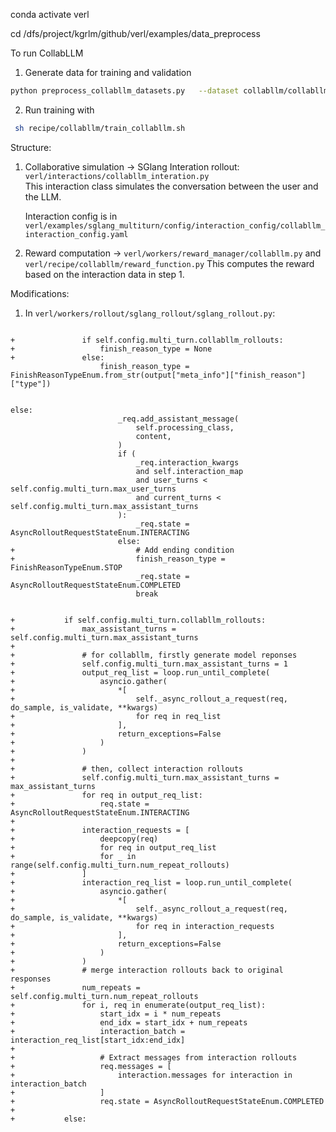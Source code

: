 conda activate verl

cd /dfs/project/kgrlm/github/verl/examples/data_preprocess

To run CollabLLM

1) Generate data for training and validation
```bash
python preprocess_collabllm_datasets.py   --dataset collabllm/collabllm-multiturn-math-hard   --local_dir ~/data/collabllm-math-hard 
```

2) Run training with
```bash
 sh recipe/collabllm/train_collabllm.sh  
```

Structure:
1) Collaborative simulation -> SGlang Interation rollout: `verl/interactions/collabllm_interation.py`  
    This interaction class simulates the conversation between the user and the LLM.

    Interaction config is in `verl/examples/sglang_multiturn/config/interaction_config/collabllm_interaction_config.yaml`

2) Reward computation -> `verl/workers/reward_manager/collabllm.py` and `verl/recipe/collabllm/reward_function.py`
    This computes the reward based on the interaction data in step 1.


Modifications:
1) In `verl/workers/rollout/sglang_rollout/sglang_rollout.py`:
```

+               if self.config.multi_turn.collabllm_rollouts:
+                   finish_reason_type = None
+               else:
                    finish_reason_type = FinishReasonTypeEnum.from_str(output["meta_info"]["finish_reason"]["type"])
                    
```

```
else:
                        _req.add_assistant_message(
                            self.processing_class,
                            content,
                        )
                        if (
                            _req.interaction_kwargs
                            and self.interaction_map
                            and user_turns < self.config.multi_turn.max_user_turns
                            and current_turns < self.config.multi_turn.max_assistant_turns
                        ):
                            _req.state = AsyncRolloutRequestStateEnum.INTERACTING
                        else:
+                           # Add ending condition
+                           finish_reason_type = FinishReasonTypeEnum.STOP
                            _req.state = AsyncRolloutRequestStateEnum.COMPLETED
                            break
```

```

+           if self.config.multi_turn.collabllm_rollouts:
+               max_assistant_turns = self.config.multi_turn.max_assistant_turns
+
+               # for collabllm, firstly generate model reponses
+               self.config.multi_turn.max_assistant_turns = 1
+               output_req_list = loop.run_until_complete(
+                   asyncio.gather(
+                       *[
+                           self._async_rollout_a_request(req, do_sample, is_validate, **kwargs) 
+                           for req in req_list
+                       ],
+                       return_exceptions=False
+                   )
+               )
+
+               # then, collect interaction rollouts
+               self.config.multi_turn.max_assistant_turns = max_assistant_turns
+               for req in output_req_list:
+                   req.state = AsyncRolloutRequestStateEnum.INTERACTING
+
+               interaction_requests = [
+                   deepcopy(req) 
+                   for req in output_req_list 
+                   for _ in range(self.config.multi_turn.num_repeat_rollouts)
+               ]
+               interaction_req_list = loop.run_until_complete(
+                   asyncio.gather(
+                       *[
+                           self._async_rollout_a_request(req, do_sample, is_validate, **kwargs)
+                           for req in interaction_requests
+                       ],
+                       return_exceptions=False
+                   )
+               )
+               # merge interaction rollouts back to original responses
+               num_repeats = self.config.multi_turn.num_repeat_rollouts
+               for i, req in enumerate(output_req_list):
+                   start_idx = i * num_repeats
+                   end_idx = start_idx + num_repeats
+                   interaction_batch = interaction_req_list[start_idx:end_idx]
+                   
+                   # Extract messages from interaction rollouts
+                   req.messages = [
+                       interaction.messages for interaction in interaction_batch
+                   ]
+                   req.state = AsyncRolloutRequestStateEnum.COMPLETED
+
+           else:
```
